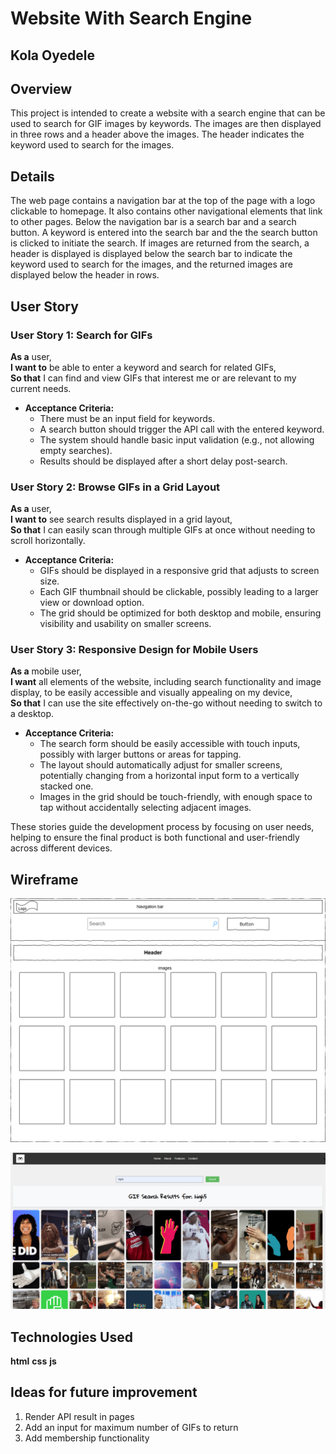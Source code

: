 # Website With Search Engine

## Kola Oyedele

## Overview
This project is intended to create a website with a search engine that can be used to search for GIF images by keywords.
The images are then displayed in three rows and a header above the images. The header indicates the keyword used to search for the images.

## Details
The web page contains a navigation bar at the top of the page with a logo clickable to homepage. It also contains other navigational elements that link to other pages.
Below the navigation bar is a search bar and a search button. A keyword is entered into the search bar and the the search button is clicked to initiate the search.
If images are returned from the search, a header is displayed is displayed below the search bar to indicate the keyword used to search for the images, and the returned images are displayed below the header in rows.

## User Story

### User Story 1: Search for GIFs
**As a** user,  
**I want to** be able to enter a keyword and search for related GIFs,  
**So that** I can find and view GIFs that interest me or are relevant to my current needs.

- **Acceptance Criteria:**
  - There must be an input field for keywords.
  - A search button should trigger the API call with the entered keyword.
  - The system should handle basic input validation (e.g., not allowing empty searches).
  - Results should be displayed after a short delay post-search.

### User Story 2: Browse GIFs in a Grid Layout
**As a** user,  
**I want to** see search results displayed in a grid layout,  
**So that** I can easily scan through multiple GIFs at once without needing to scroll horizontally.

- **Acceptance Criteria:**
  - GIFs should be displayed in a responsive grid that adjusts to screen size.
  - Each GIF thumbnail should be clickable, possibly leading to a larger view or download option.
  - The grid should be optimized for both desktop and mobile, ensuring visibility and usability on smaller screens.

### User Story 3: Responsive Design for Mobile Users
**As a** mobile user,  
**I want** all elements of the website, including search functionality and image display, to be easily accessible and visually appealing on my device,  
**So that** I can use the site effectively on-the-go without needing to switch to a desktop.

- **Acceptance Criteria:**
  - The search form should be easily accessible with touch inputs, possibly with larger buttons or areas for tapping.
  - The layout should automatically adjust for smaller screens, potentially changing from a horizontal input form to a vertically stacked one.
  - Images in the grid should be touch-friendly, with enough space to tap without accidentally selecting adjacent images.


These stories guide the development process by focusing on user needs, helping to ensure the final product is both functional and user-friendly across different devices.

## Wireframe

![wireframe](./Images/Search_wireframe.png)

![Screenshots](./Images/Screenshot_Website_with_Search.png)

## Technologies Used
**html**
**css**
**js**

## Ideas for future improvement
1. Render API result in pages
2. Add an input for maximum number of GIFs to return
3. Add membership functionality